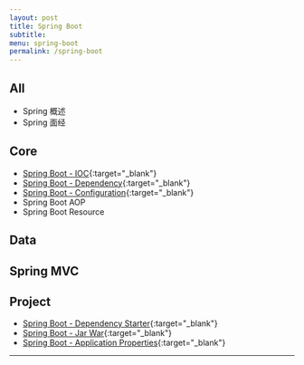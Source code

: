 ```yaml
---
layout: post
title: Spring Boot
subtitle:
menu: spring-boot
permalink: /spring-boot
---
```


## All

- Spring 概述
- Spring 面经

## Core

- [Spring Boot - IOC](http://www.hauchenglee.com/java/2020/11/21/spring-boot-ioc.html){:target="_blank"}
- [Spring Boot - Dependency](http://www.hauchenglee.com/java/2020/11/22/spring-boot-dependency.html){:target="_blank"}
- [Spring Boot - Configuration](http://www.hauchenglee.com/java/2020/11/23/spring-boot-configuration.html){:target="_blank"}
- Spring Boot AOP
- Spring Boot Resource

## Data



## Spring MVC



## Project

- [Spring Boot - Dependency Starter](http://www.hauchenglee.com/java/2020/11/24/spring-boot-dependency-starter.html){:target="_blank"}
- [Spring Boot - Jar War](http://www.hauchenglee.com/java/2020/11/25/spring-boot-jar-war.html){:target="_blank"}
- [Spring Boot - Application Properties](http://www.hauchenglee.com/java/2020/11/28/spring-boot-application-properties.html){:target="_blank"}

---